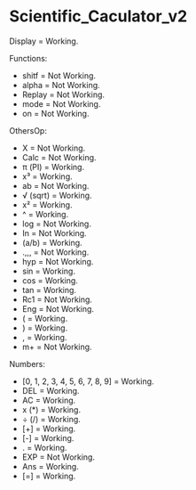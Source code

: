 # Scientific_Caculator_v2

Display = Working.

Functions:

+ shitf = Not Working.
+ alpha = Not Working.
+ Replay = Not Working.
+ mode = Not Working.
+ on = Not Working.

OthersOp:

+ X = Not Working.
+ Calc = Not Working.
+ π (PI) = Working.
+ x³ = Working.
+ ab = Not Working.
+ √ (sqrt) = Working.
+ x² = Working.
+ ^ = Working.
+ log = Not Working.
+ In = Not Working.
+ (a/b) = Working.
+ .,,, = Not Working.
+ hyp = Not Working.
+ sin = Working.
+ cos = Working.
+ tan = Working.
+ Rc1 = Not Working.
+ Eng = Not Working.
+ ( = Working.
+ ) = Working.
+ , = Working.
+ m+ = Not Working.

Numbers:

+ [0, 1, 2, 3, 4, 5, 6, 7, 8, 9] = Working.
+ DEL = Working.
+ AC = Working.
+ x (*) = Working.
+ ÷ (/) = Working.
+ [+] = Working.
+ [-] = Working.
+ . = Working.
+ EXP = Not Working.
+ Ans = Working.
+ [=] = Working.
